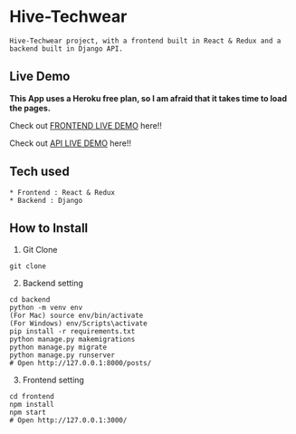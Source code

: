 # Hive-Techwear

```
Hive-Techwear project, with a frontend built in React & Redux and a backend built in Django API.
```

## Live Demo

**This App uses a Heroku free plan, so I am afraid that it takes time to load the pages.**

Check out [FRONTEND LIVE DEMO]() here!!

Check out [API LIVE DEMO]() here!!

## Tech used

```
* Frontend : React & Redux
* Backend : Django
```

## How to Install

1. Git Clone

```
git clone 
```

2. Backend setting

```
cd backend
python -m venv env
(For Mac) source env/bin/activate
(For Windows) env/Scripts\activate
pip install -r requirements.txt
python manage.py makemigrations
python manage.py migrate
python manage.py runserver
# Open http://127.0.0.1:8000/posts/
```

3. Frontend setting

```
cd frontend
npm install
npm start
# Open http://127.0.0.1:3000/
```
